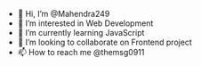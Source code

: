 - 👋 Hi, I’m @Mahendra249
- 👀 I’m interested in Web Development
- 🌱 I’m currently learning JavaScript
- 💞️ I’m looking to collaborate on Frontend project
- 📫 How to reach me @themsg0911

<!---
Mahendra249/Mahendra249 is a ✨ special ✨ repository because its `README.md` (this file) appears on your GitHub profile.
You can click the Preview link to take a look at your changes.
--->
